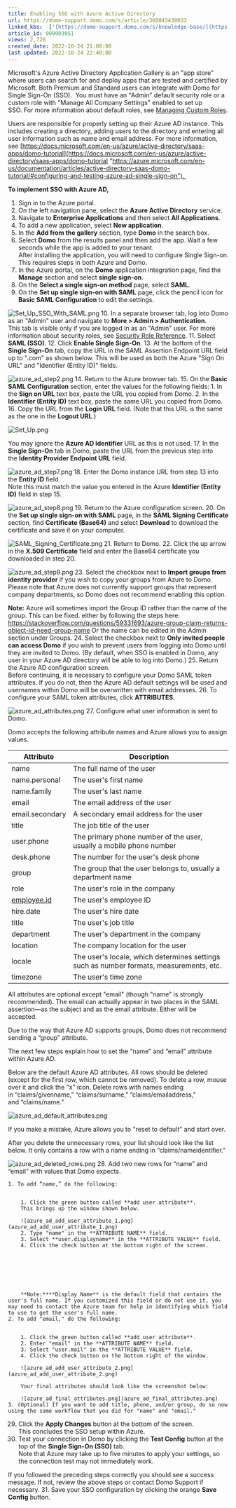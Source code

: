 ```yaml
---
title: Enabling SSO with Azure Active Directory
url: https://domo-support.domo.com/s/article/360043438033
linked_kbs:  ['[https://domo-support.domo.com/s/knowledge-base/](https://domo-support.domo.com/s/knowledge-base/)', '[https://domo-support.domo.com/s/](https://domo-support.domo.com/s/)', '[https://domo-support.domo.com/s/topic/0TO5w000000ZamlGAC](https://domo-support.domo.com/s/topic/0TO5w000000ZamlGAC)', '[https://domo-support.domo.com/s/topic/0TO5w000000ZanoGAC](https://domo-support.domo.com/s/topic/0TO5w000000ZanoGAC)', '[https://domo-support.domo.com/s/article/360043438973](https://domo-support.domo.com/s/article/360043438973)', '[https://domo-support.domo.com/s/article/360043438953](https://domo-support.domo.com/s/article/360043438953)', '[https://domo-support.domo.com/s/article/360043438033](https://domo-support.domo.com/s/article/360043438033)', '[https://domo-support.domo.com/s/topic/0TO5w000000ZanoGAC/implementing-sso](https://domo-support.domo.com/s/topic/0TO5w000000ZanoGAC/implementing-sso)', '[https://domo-support.domo.com/s/article/360043429933](https://domo-support.domo.com/s/article/360043429933)', '[https://domo-support.domo.com/s/article/360043429953](https://domo-support.domo.com/s/article/360043429953)', '[https://domo-support.domo.com/s/article/360042925494](https://domo-support.domo.com/s/article/360042925494)', '[https://domo-support.domo.com/s/article/360043429913](https://domo-support.domo.com/s/article/360043429913)', '[https://domo-support.domo.com/s/article/4408174643607](https://domo-support.domo.com/s/article/4408174643607)', '[https://domo-support.domo.com/s/login/](https://domo-support.domo.com/s/login/)']
article_id: 000003051
views: 2,726
created_date: 2022-10-24 21:08:00
last updated: 2022-10-24 22:40:00
---
```




Microsoft's Azure Active Directory Application Gallery is an "app store" where users can search for and deploy apps that are tested and certified by Microsoft. Both Premium and Standard users can integrate with Domo for Single Sign-On (SSO).  You must have an "Admin" default security role or a custom role with "Manage All Company Settings" enabled to set up SSO. For more information about default roles, see [Managing Custom Roles](/s/article/360043438973 "Default Security Role Reference").


Users are responsible for properly setting up their Azure AD instance. This includes creating a directory, adding users to the directory and entering all user information such as name and email address. For more information, see [https://docs.microsoft.com/en-us/azure/active-directory/saas-apps/domo-tutorial](https://docs.microsoft.com/en-us/azure/active-directory/saas-apps/domo-tutorial "https://azure.microsoft.com/en-us/documentation/articles/active-directory-saas-domo-tutorial/#configuring-and-testing-azure-ad-single-sign-on"). 


**To implement SSO with Azure AD,**


1. Sign in to the Azure portal.
2. On the left navigation pane, select the **Azure Active Directory** service.
3. Navigate to **Enterprise Applications** and then select **All Applications**.
4. To add a new application, select **New application**.
5. In the **Add from the gallery** section, type **Domo** in the search box.
6. Select **Domo** from the results panel and then add the app. Wait a few seconds while the app is added to your tenant.  
After installing the application, you will need to configure Single Sign-on. This requires steps in both Azure and Domo.
7. In the Azure portal, on the **Domo** application integration page, find the **Manage** section and select **single sign-on**.
8. On the **Select a single sign-on method** page, select **SAML**.
9. On the **Set up single sign-on with SAML** page, click the pencil icon for **Basic SAML Configuration** to edit the settings.  
  



![Set_Up_SSO_With_SAML.png](Set_Up_SSO_With_SAML.png)
10. In a separate browser tab, log into Domo as an "Admin" user and navigate to **More > Admin > Authentication**.  
This tab is visible only if you are logged in as an "Admin" user. For more information about security roles, see [Security Role Reference](/s/article/360043438953).
11. Select **SAML (SSO)**.
12. Click **Enable Single Sign-On**.
13. At the bottom of the **Single Sign-On** tab, copy the URL in the SAML Assertion Endpoint URL field up to ".com" as shown below. This will be used as both the Azure "Sign On URL" and "Identifier (Entity ID)" fields.  
  
![azure_ad_step2.png](azure_ad_step2.png)
14. Return to the Azure browser tab.
15. On the **Basic SAML Configuration** section, enter the values for the following fields:
	1. In the **Sign on URL** text box, paste the URL you copied from Domo.
	2. In the **Identifier (Entity ID)** text box, paste the same URL you copied from Domo.
16. Copy the URL from the **Login URL** field. (Note that this URL is the same as the one in the **Logout URL**.)  
  
![Set_Up.png](Set_Up.png)  
  
You may ignore the **Azure AD Identifier** URL as this is not used.
17. In the **Single Sign-On** tab in Domo, paste the URL from the previous step into the **Identity Provider Endpoint URL** field.  
  
![azure_ad_step7.png](azure_ad_step7.png)
18. Enter the Domo instance URL from step 13 into the **Entity ID** field.  
Note this must match the value you entered in the Azure **Identifier (Entity ID)** field in step 15.  
  
![azure_ad_step8.png](azure_ad_step8.png)
19. Return to the Azure configuration screen.
20. On the **Set up single sign-on with SAML** page, in the **SAML Signing Certificate** section, find **Certificate (Base64)** and select **Download** to download the certificate and save it on your computer.  
  



![SAML_Signing_Certificate.png](SAML_Signing_Certificate.png)
21. Return to Domo.
22. Click the up arrow in the **X.509 Certificate** field and enter the Base64 certificate you downloaded in step 20.  
  
![azure_ad_step9.png](azure_ad_step9.png)
23. Select the checkbox next to **Import groups from identity provider** if you wish to copy your groups from Azure to Domo. Please note that Azure does not currently support groups that represent company departments, so Domo does not recommend enabling this option.







**Note:** Azure will sometimes import the Group ID rather than the name of the group. This can be fixed. either by following the steps here: <https://stackoverflow.com/questions/59331693/azure-group-claim-returns-object-id-need-group-name> Or the name can be edited in the Admin section under Groups.
24. Select the checkbox next to **Only invited people can access Domo** if you wish to prevent users from logging into Domo until they are invited to Domo. (By default, when SSO is enabled in Domo, any user in your Azure AD directory will be able to log into Domo.)
25. Return the Azure AD configuration screen.  
Before continuing, it is necessary to configure your Domo SAML token attributes. If you do not, then the Azure AD default settings will be used and usernames within Domo will be overwritten with email addresses.
26. To configure your SAML token attributes, click **ATTRIBUTES**.  
  
![azure_ad_attributes.png](azure_ad_attributes.png)
27. Configure what user information is sent to Domo.  
  
Domo accepts the following attribute names and Azure allows you to assign values.



| Attribute | Description |
| --- | --- |
| name | The full name of the user |
| name.personal | The user's first name |
| name.family | The user's last name |
| email | The email address of the user |
| email.secondary | A secondary email address for the user |
| title | The job title of the user |
| user.phone | The primary phone number of the user, usually a mobile phone number |
| desk.phone | The number for the user's desk phone |
| group | The group that the user belongs to, usually a department name |
| role | The user's role in the company |
| [employee.id](http://employee.id) | The user's employee ID |
| hire.date | The user's hire date |
| title | The user's job title |
| department | The user's department in the company |
| location | The company location for the user |
| locale | The user's locale, which determines settings such as number formats, measurements, etc. |
| timezone | The user's time zone |

All attributes are optional except "email" (though "name" is strongly recommended). The email can actually appear in two places in the SAML assertion—as the subject and as the email attribute. Either will be accepted.   
  
Due to the way that Azure AD supports groups, Domo does not recommend sending a “group” attribute.  
  
The next few steps explain how to set the “name” and “email” attribute within Azure AD.  
  
Below are the default Azure AD attributes. All rows should be deleted (except for the first row, which cannot be removed). To delete a row, mouse over it and click the "x" icon. Delete rows with names ending in “claims/givenname,” “claims/surname,” “claims/emailaddress,” and “claims/name.”  
  
![azure_ad_default_attributes.png](azure_ad_default_attributes.png)  
  
If you make a mistake, Azure allows you to "reset to default" and start over.  
  
After you delete the unnecessary rows, your list should look like the list below. It only contains a row with a name ending in “claims/nameidentifier.”  
  
![azure_ad_deleted_rows.png](azure_ad_deleted_rows.png)
28. Add two new rows for “name” and “email” with values that Domo expects.


	1. To add “name,” do the following:
	
	
		1. Click the green button called **add user attribute**.  
		This brings up the window shown below.  
		  
		![azure_ad_add_user_attribute_1.png](azure_ad_add_user_attribute_1.png)
		2. Type "name" in the **ATTRIBUTE NAME** field.
		3. Select **user.displayname** in the **ATTRIBUTE VALUE** field.
		4. Click the check button at the bottom right of the screen.
		
		
		
		
		 
		
		
		**Note:****Display Name** is the default field that contains the user's full name. If you customized this field or do not use it, you may need to contact the Azure team for help in identifying which field to use to get the user's full name.
	2. To add "email," do the following:
	
	
		1. Click the green button called **add user attribute**.
		2. Enter "email" in the **ATTRIBUTE NAME** field.
		3. Select "user.mail" in the **ATTRIBUTE VALUE** field.
		4. Click the check button on the bottom right of the window.  
		  
		![azure_ad_add_user_attribute_2.png](azure_ad_add_user_attribute_2.png)  
		  
		Your final attributes should look like the screenshot below:  
		  
		![azure_ad_final_attributes.png](azure_ad_final_attributes.png)
	3. (Optional) If you want to add title, phone, and/or group, do so now using the same workflow that you did for "name" and "email."
29. Click the **Apply Changes** button at the bottom of the screen.  
This concludes the SSO setup within Azure.
30. Test your connection in Domo by clicking the **Test Config** button at the top of the **Single Sign-On (SSO)** tab.   
Note that Azure may take up to five minutes to apply your settings, so the connection test may not immediately work.   
  
If you followed the preceding steps correctly you should see a success message. If not, review the above steps or contact Domo Support if necessary.
31. Save your SSO configuration by clicking the orange **Save Config** button.
